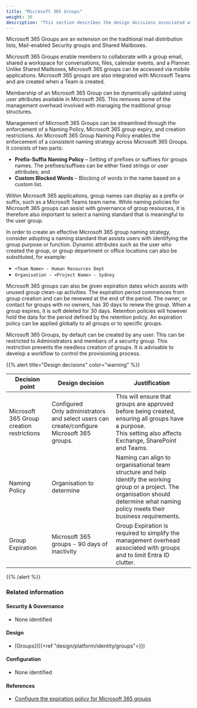 ```yaml
---
title: "Microsoft 365 Groups"
weight: 30
description: "This section describes the design decisions associated with Microsoft 365 groups for system(s) built using ASD's Blueprint for Secure Cloud."
---
```


Microsoft 365 Groups are an extension on the traditional mail distribution lists, Mail-enabled Security groups and Shared Mailboxes.

Microsoft 365 Groups enable members to collaborate with a group email, shared a workspace for conversations, files, calendar events, and a Planner. Unlike Shared Mailboxes, Microsoft 365 groups can be accessed via mobile applications. Microsoft 365 groups are also integrated with Microsoft Teams and are created when a Team is created.

Membership of an Microsoft 365 Group can be dynamically updated using user attributes available in Microsoft 365. This removes some of the management overhead involved with managing the traditional group structures.

Management of Microsoft 365 Groups can be streamlined through the enforcement of a Naming Policy, Microsoft 365 group expiry, and creation restrictions. An Microsoft 365 Group Naming Policy enables the enforcement of a consistent naming strategy across Microsoft 365 Groups. It consists of two parts:

* **Prefix-Suffix Naming Policy** – Setting of prefixes or suffixes for groups names. The prefixes/suffixes can be either fixed strings or user attributes; and
* **Custom Blocked Words** – Blocking of words in the name based on a custom list.

Within Microsoft 365 applications, group names can display as a prefix or suffix, such as a Microsoft Teams team name. While naming policies for Microsoft 365 groups can assist with governance of group resources, it is therefore also important to select a naming standard that is meaningful to the user group.

In order to create an effective Microsoft 365 group naming strategy, consider adopting a naming standard that assists users with identifying the group purpose or function. Dynamic attributes such as the user who created the group, or group department or office locations can also be substituted, for example:

* `<Team Name> - Human Resources Dept`
* `Organisation - <Project Name> - Sydney`

Microsoft 365 groups can also be given expiration dates which assists with unused group clean-up activities. The expiration period commences from group creation and can be renewed at the end of the period. The owner, or contact for groups with no owners, has 30 days to renew the group. When a group expires, it is soft deleted for 30 days. Retention policies will however hold the data for the period defined by the retention policy. An expiration policy can be applied globally to all groups or to specific groups.

Microsoft 365 Groups, by default can be created by any user. This can be restricted to Administrators and members of a security group. This restriction prevents the needless creation of groups. It is advisable to develop a workflow to control the provisioning process.

{{% alert title="Design decisions" color="warning" %}}

| Decision point                            | Design decision                                                                                | Justification                                                                                                                                                                               |
|-------------------------------------------|------------------------------------------------------------------------------------------------|---------------------------------------------------------------------------------------------------------------------------------------------------------------------------------------------|
| Microsoft 365 Group creation restrictions | Configured <br>Only administrators and select users can create/configure Microsoft 365 groups. | This will ensure that groups are approved before being created, ensuring all groups have a purpose.<br>This setting also affects Exchange, SharePoint and Teams.                            |
| Naming Policy                             | Organisation to determine                                                                      | Naming can align to organisational team structure and help identify the working group or a project. The organisation should determine what naming policy meets their business requirements. |
| Group Expiration                          | Microsoft 365 groups - 90 days of inactivity                                                   | Group Expiration is required to simplify the management overhead associated with groups and to limit Entra ID clutter.                                                                      |

{{% /alert %}}

### Related information

#### Security & Governance

* None identified

#### Design

* [Groups]({{<ref "design/platform/identity/groups">}})

#### Configuration

* None identified

#### References

* [Configure the expiration policy for Microsoft 365 groups](https://learn.microsoft.com/entra/identity/users/groups-lifecycle)

